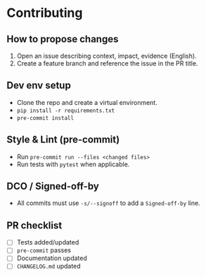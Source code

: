 # Contributing

## How to propose changes

1. Open an issue describing context, impact, evidence (English).
2. Create a feature branch and reference the issue in the PR title.

## Dev env setup

- Clone the repo and create a virtual environment.
- `pip install -r requirements.txt`
- `pre-commit install`

## Style & Lint (pre-commit)

- Run `pre-commit run --files <changed files>`
- Run tests with `pytest` when applicable.

## DCO / Signed-off-by

- All commits must use `-s/--signoff` to add a `Signed-off-by` line.

## PR checklist

- [ ] Tests added/updated
- [ ] `pre-commit` passes
- [ ] Documentation updated
- [ ] `CHANGELOG.md` updated

